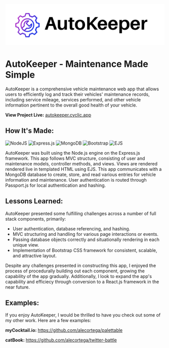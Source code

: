 ![AutoKeeper Project Logo](public/images/cover1.png)
# AutoKeeper - Maintenance Made Simple
AutoKeeper is a comprehensive vehicle maintenance web app that allows users to efficiently log and track their vehicles' maintenance records, including service mileage, services performed, and other vehicle information pertinent to the overall good health of your vehicle.

**View Project Live:** [autokeeper.cyclic.app](http://autokeeper.cyclic.app)

## How It's Made: ##

![NodeJS](https://img.shields.io/badge/node.js-6DA55F?style=for-the-badge&logo=node.js&logoColor=white) ![Express.js](https://img.shields.io/badge/express.js-%23404d59.svg?style=for-the-badge&logo=express&logoColor=%2361DAFB) ![MongoDB](https://img.shields.io/badge/MongoDB-%234ea94b.svg?style=for-the-badge&logo=mongodb&logoColor=white) ![Bootstrap](https://img.shields.io/badge/bootstrap-%238511FA.svg?style=for-the-badge&logo=bootstrap&logoColor=white) ![EJS](https://img.shields.io/badge/EJS-%23970a40.svg?style=for-the-badge&logo=ejs&logoColor=white)

AutoKeeper was built using the Node.js engine on the Express.js framework. This app follows MVC structure, consisting of user and maintenance models, controller methods, and views. Views are rendered rendered live in templated HTML using EJS. This app communicates with a MongoDB database to create, store, and read various entries for vehicle information and maintenance. User authentication is routed through Passport.js for local authentication and hashing.

<!-- ## Optimizations

You don't have to include this section but interviewers *love* that you can not only deliver a final product that looks great but also functions efficiently. Did you write something then refactor it later and the result was 5x faster than the original implementation? Did you cache your assets? Things that you write in this section are **GREAT** to bring up in interviews and you can use this section as reference when studying for technical interviews! -->

## Lessons Learned:

AutoKeeper presented some fulfilling challenges across a number of full stack components, primarily:

- User authentication, database referencing, and hashing.
- MVC structuring and handling for various page interactions or events.
- Passing database objects correctly and situationally rendering in each unique view.
- Implementation of Bootstrap CSS framework for consistent, scalable, and attractive layout.

Despite any challenges presented in constructing this app, I enjoyed the process of procedurally building out each component, growing the capability of the app gradually. Additionally, I look to expand the app's capability and efficiecy through conversion to a React.js framework in the near future.

<!-- 
No matter what your experience level, being an engineer means continuously learning. Every time you build something you always have those *whoa this is awesome* or *wow I actually did it!* moments. This is where you should share those moments! Recruiters and interviewers love to see that you're self-aware and passionate about growing. -->

## Examples:
If you enjoy AutoKeeper, I would be thrilled to have you check out some of my other work. Here are a few examples:

**myCocktail.io:** https://github.com/alecortega/palettable

**catBook:** https://github.com/alecortega/twitter-battle



